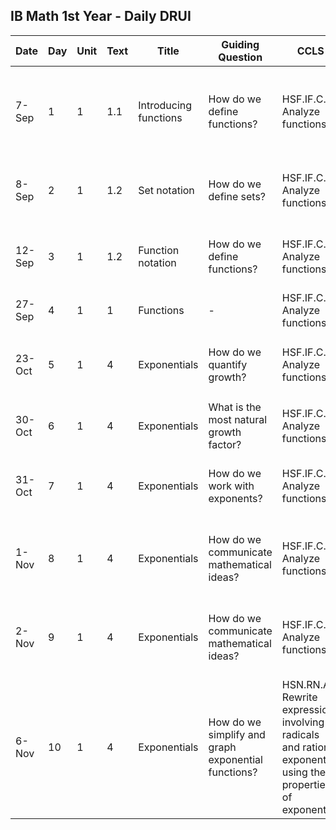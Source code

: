 ## IB Math 1st Year - Daily DRUI


Date|Day|Unit|Text|Title|Guiding Question|CCLS|Do Now|Mini-lesson|Task|Assessment|Homework
---|---|---|---|---|---|---|---|---|---|---|---
7-Sep|1|1|1.1|Introducing functions|How do we define functions?|HSF.IF.C.7 Analyze functions|Skills Check 1-3 pg2|Relations, domain, range, function definitions; vertical line test p 4-6|-|-|Function identification 1A & 1B p 6-7
8-Sep|2|1|1.2|Set notation|How do we define sets?|HSF.IF.C.7 Analyze functions|Problems 2-4 pg 8|Interval and set builder notation, asymptotes p8-11|-|-|Asymptotes, domain & range 1C & 1D ps 10, 12
12-Sep|3|1|1.2|Function notation|How do we define functions?|HSF.IF.C.7 Analyze functions|Graph 3a & one other from problem 3, p12. Use 1 cm = 1 unit|Function notation p13|-|Simplify example 7 p13|Functions 1E p13
27-Sep|4|1|1|Functions|-|HSF.IF.C.7 Analyze functions|-|Using Desmos & Office|-|-|-
23-Oct|5|1|4|Exponentials|How do we quantify growth?|HSF.IF.C.7 Analyze functions|$f(x)=-3x^2+2x-16$; evaluate $f(x-2)$. Optional: graph both|The laws of exponents|Exercise 4A-4B p104-6|-|Exponents worksheet
30-Oct|6|1|4|Exponentials|What is the most natural growth factor?|HSF.IF.C.7 Analyze functions|Radicals problems|The natural base, "e". p 111|Transformations p113; Exercises 4F p114|-|-
31-Oct|7|1|4|Exponentials|How do we work with exponents?|HSF.IF.C.7 Analyze functions|Radicals problems|Adding radicals, rationalizing the denominator|Exponent problems|-|Handout radical problems and review
1-Nov|8|1|4|Exponentials|How do we communicate mathematical ideas?|HSF.IF.C.7 Analyze functions|Radicals problems, transformations|Desmos, Office, technical writing|1) Deltamath radicals practice, 2) 1 page graphing paper|Share chuson@schools.nyc.gov (husonbeca@gmail.com); Deltamath ID: 546068|Login to Deltamath and Office from home (write text by hand)
2-Nov|9|1|4|Exponentials|How do we communicate mathematical ideas?|HSF.IF.C.7 Analyze functions|Boot up laptop for radicals problems, transformations|Desmos, Office, technical writing|1) Deltamath radicals practice, 2) 1 page graphing paper|-|Login to Deltamath and Office from home (write text by hand)
6-Nov|10|1|4|Exponentials|How do we simplify and graph exponential functions?|HSN.RN.A.2 Rewrite expressions involving radicals and rational exponents using the properties of exponents|$f(x)=x2+2x-15$, simplify f(x-3)|Properties of exponents and exponential functions p 103-7|Problems 4C p107, 4D-E p108|Share out exercises, hand in classwork|Quiz preparation & review, handout problems


<!--stackedit_data:
eyJoaXN0b3J5IjpbNDYwMjM0ODQxXX0=
-->